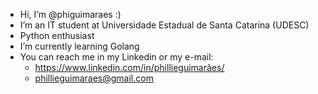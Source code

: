 - Hi, I’m @phiguimaraes :)
- I’m an IT student at Universidade Estadual de Santa Catarina (UDESC)
- Python enthusiast 
- I’m currently learning Golang
- You can reach me in my Linkedin or my e-mail:
    * https://www.linkedin.com/in/phillieguimarães/
    * phillieguimaraes@gmail.com


